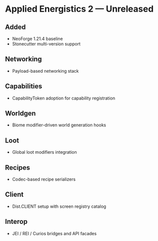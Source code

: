 # Applied Energistics 2 — Unreleased

## Added
- NeoForge 1.21.4 baseline
- Stonecutter multi-version support

## Networking
- Payload-based networking stack

## Capabilities
- CapabilityToken adoption for capability registration

## Worldgen
- Biome modifier-driven world generation hooks

## Loot
- Global loot modifiers integration

## Recipes
- Codec-based recipe serializers

## Client
- Dist.CLIENT setup with screen registry catalog

## Interop
- JEI / REI / Curios bridges and API facades
